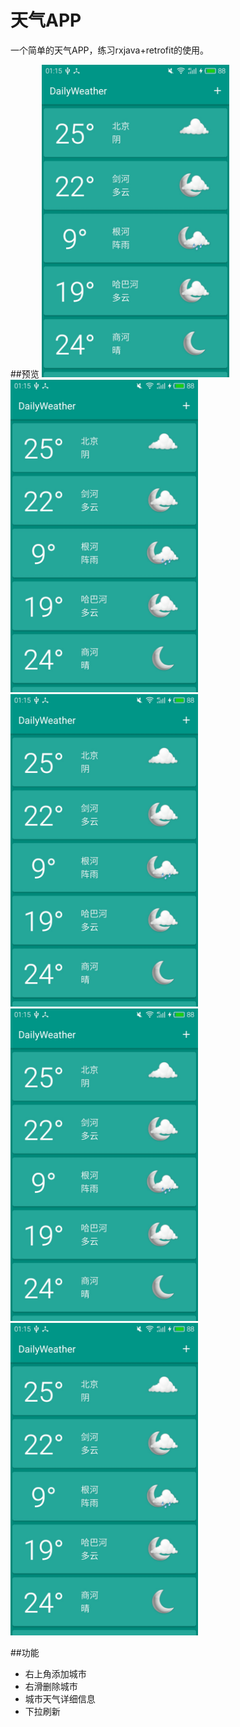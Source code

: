 # 天气APP

一个简单的天气APP，练习rxjava+retrofit的使用。 

##预览
 <img src="https://github.com/Huskyyy/DailyWeather/blob/master/Screenshots/1.jpg" width = "300" height = "500" /> <img src="https://github.com/Huskyyy/DailyWeather/blob/master/Screenshots/1.jpg" width = "300" height = "500" /> <img src="https://github.com/Huskyyy/DailyWeather/blob/master/Screenshots/1.jpg" width = "300" height = "500" /> <img src="https://github.com/Huskyyy/DailyWeather/blob/master/Screenshots/1.jpg" width = "300" height = "500" /> <img src="https://github.com/Huskyyy/DailyWeather/blob/master/Screenshots/1.jpg" width = "300" height = "500" />

##功能

- 右上角添加城市
- 右滑删除城市
- 城市天气详细信息
- 下拉刷新